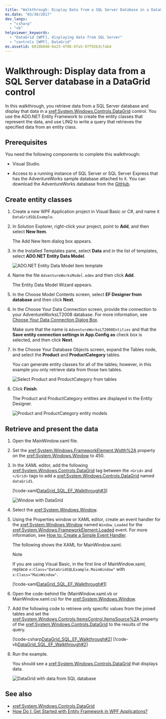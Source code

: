 ```yaml
---
title: "Walkthrough: Display Data from a SQL Server Database in a DataGrid Control"
ms.date: "03/30/2017"
dev_langs:
  - "csharp"
  - "vb"
helpviewer_keywords:
  - "DataGrid [WPF], displaying data from SQL Server"
  - "controls [WPF], DataGrid"
ms.assetid: 6810b048-0a23-4f86-bfa5-97f92b3cfab4
---
```

# Walkthrough: Display data from a SQL Server database in a DataGrid control

In this walkthrough, you retrieve data from a SQL Server database and display that data in a <xref:System.Windows.Controls.DataGrid> control. You use the ADO.NET Entity Framework to create the entity classes that represent the data, and use LINQ to write a query that retrieves the specified data from an entity class.

## Prerequisites

You need the following components to complete this walkthrough:

-   Visual Studio.

-   Access to a running instance of SQL Server or SQL Server Express that has the AdventureWorks sample database attached to it. You can download the AdventureWorks database from the [GitHub](https://github.com/Microsoft/sql-server-samples/releases).

## Create entity classes

1.  Create a new WPF Application project in Visual Basic or C#, and name it `DataGridSQLExample`.

2.  In Solution Explorer, right-click your project, point to **Add**, and then select **New Item**.

     The Add New Item dialog box appears.

3.  In the Installed Templates pane, select **Data** and in the list of templates, select **ADO.NET Entity Data Model**.

     ![ADO.NET Entity Data Model item template](../../wcf/feature-details/./media/ado-net-entity-data-model-item-template.png)

4.  Name the file `AdventureWorksModel.edmx` and then click **Add**.

     The Entity Data Model Wizard appears.

5.  In the Choose Model Contents screen, select **EF Designer from database** and then click **Next**.

6.  In the Choose Your Data Connection screen, provide the connection to your AdventureWorksLT2008 database. For more information, see [Choose Your Data Connection Dialog Box](https://go.microsoft.com/fwlink/?LinkId=160190).

    Make sure that the name is `AdventureWorksLT2008Entities` and that the **Save entity connection settings in App.Config as** check box is selected, and then click **Next**.

7.  In the Choose Your Database Objects screen, expand the Tables node, and select the **Product** and **ProductCategory** tables.

     You can generate entity classes for all of the tables; however, in this example you only retrieve data from those two tables.

     ![Select Product and ProductCategory from tables](./media/datagrid-sql-ef-step4.png "DataGrid_SQL_EF_Step4")

8. Click **Finish**.

     The Product and ProductCategory entities are displayed in the Entity Designer.

     ![Product and ProductCategory entity models](./media/datagrid-sql-ef-step5.png "DataGrid_SQL_EF_Step5")

## Retrieve and present the data

1.  Open the MainWindow.xaml file.

2.  Set the <xref:System.Windows.FrameworkElement.Width%2A> property on the <xref:System.Windows.Window> to 450.

3.  In the XAML editor, add the following <xref:System.Windows.Controls.DataGrid> tag between the `<Grid>` and `</Grid>` tags to add a <xref:System.Windows.Controls.DataGrid> named `dataGrid1`.

     [!code-xaml[DataGrid_SQL_EF_Walkthrough#3](~/samples/snippets/csharp/VS_Snippets_Wpf/DataGrid_SQL_EF_Walkthrough/CS/MainWindow.xaml#3)]

     ![Window with DataGrid](./media/datagrid-sql-ef-step6.png "DataGrid_SQL_EF_Step6")

4.  Select the <xref:System.Windows.Window>.

5.  Using the Properties window or XAML editor, create an event handler for the <xref:System.Windows.Window> named `Window_Loaded` for the <xref:System.Windows.FrameworkElement.Loaded> event. For more information, see [How to: Create a Simple Event Handler](https://docs.microsoft.com/previous-versions/visualstudio/visual-studio-2010/bb675300(v=vs.100)).

     The following shows the XAML for MainWindow.xaml.

    > [!NOTE]
    > If you are using Visual Basic, in the first line of MainWindow.xaml, replace `x:Class="DataGridSQLExample.MainWindow"` with `x:Class="MainWindow"`.

     [!code-xaml[DataGrid_SQL_EF_Walkthrough#1](~/samples/snippets/csharp/VS_Snippets_Wpf/DataGrid_SQL_EF_Walkthrough/CS/MainWindow.xaml#1)]

6.  Open the code-behind file (MainWindow.xaml.vb or MainWindow.xaml.cs) for the <xref:System.Windows.Window>.

7.  Add the following code to retrieve only specific values from the joined tables and set the <xref:System.Windows.Controls.ItemsControl.ItemsSource%2A> property of the <xref:System.Windows.Controls.DataGrid> to the results of the query.

     [!code-csharp[DataGrid_SQL_EF_Walkthrough#2](~/samples/snippets/csharp/VS_Snippets_Wpf/DataGrid_SQL_EF_Walkthrough/CS/MainWindow.xaml.cs#2)]
     [!code-vb[DataGrid_SQL_EF_Walkthrough#2](~/samples/snippets/visualbasic/VS_Snippets_Wpf/DataGrid_SQL_EF_Walkthrough/VB/MainWindow.xaml.vb#2)]

8.  Run the example.

     You should see a <xref:System.Windows.Controls.DataGrid> that displays data.

     ![DataGrid with data from SQL database](./media/datagrid-sql-ef-step7.png "DataGrid_SQL_EF_Step7")

## See also

- <xref:System.Windows.Controls.DataGrid>
- [How Do I: Get Started with Entity Framework in WPF Applications?](https://go.microsoft.com/fwlink/?LinkId=159868)
